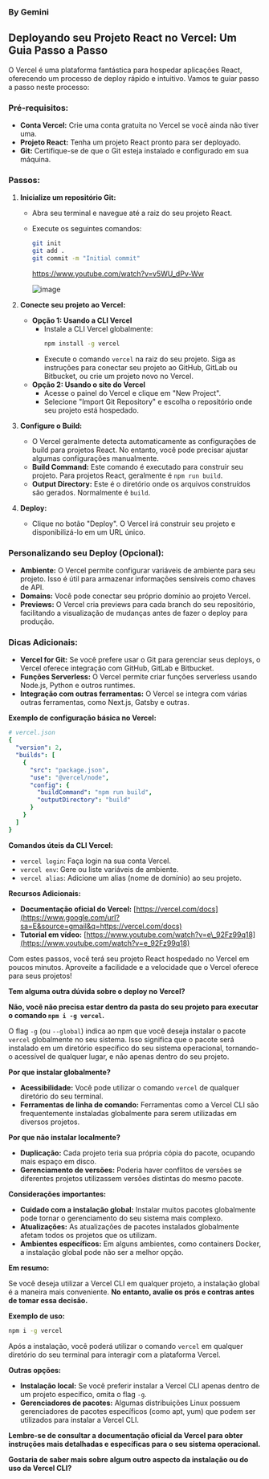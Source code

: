 ### By Gemini


## Deployando seu Projeto React no Vercel: Um Guia Passo a Passo

O Vercel é uma plataforma fantástica para hospedar aplicações React, oferecendo um processo de deploy rápido e intuitivo. Vamos te guiar passo a passo neste processo:

### Pré-requisitos:

  * **Conta Vercel:** Crie uma conta gratuita no Vercel se você ainda não tiver uma.
  * **Projeto React:** Tenha um projeto React pronto para ser deployado.
  * **Git:** Certifique-se de que o Git esteja instalado e configurado em sua máquina.

### Passos:

1.  **Inicialize um repositório Git:**

      * Abra seu terminal e navegue até a raiz do seu projeto React.
      * Execute os seguintes comandos:
        ```bash
        git init
        git add .
        git commit -m "Initial commit"
        ```
  
        https://www.youtube.com/watch?v=v5WU_dPv-Ww
        
        ![image](https://github.com/user-attachments/assets/62fbf9da-0f7f-4a82-aaeb-759f2da5af6d)


2.  **Conecte seu projeto ao Vercel:**

      * **Opção 1: Usando a CLI Vercel**
          * Instale a CLI Vercel globalmente:
            ```bash
            npm install -g vercel
            ```
          * Execute o comando `vercel` na raiz do seu projeto. Siga as instruções para conectar seu projeto ao GitHub, GitLab ou Bitbucket, ou crie um projeto novo no Vercel.
      * **Opção 2: Usando o site do Vercel**
          * Acesse o painel do Vercel e clique em "New Project".
          * Selecione "Import Git Repository" e escolha o repositório onde seu projeto está hospedado.

3.  **Configure o Build:**

      * O Vercel geralmente detecta automaticamente as configurações de build para projetos React. No entanto, você pode precisar ajustar algumas configurações manualmente.
      * **Build Command:** Este comando é executado para construir seu projeto. Para projetos React, geralmente é `npm run build`.
      * **Output Directory:** Este é o diretório onde os arquivos construídos são gerados. Normalmente é `build`.

4.  **Deploy:**

      * Clique no botão "Deploy". O Vercel irá construir seu projeto e disponibilizá-lo em um URL único.

### Personalizando seu Deploy (Opcional):

  * **Ambiente:** O Vercel permite configurar variáveis de ambiente para seu projeto. Isso é útil para armazenar informações sensíveis como chaves de API.
  * **Domains:** Você pode conectar seu próprio domínio ao projeto Vercel.
  * **Previews:** O Vercel cria previews para cada branch do seu repositório, facilitando a visualização de mudanças antes de fazer o deploy para produção.

### Dicas Adicionais:

  * **Vercel for Git:** Se você prefere usar o Git para gerenciar seus deploys, o Vercel oferece integração com GitHub, GitLab e Bitbucket.
  * **Funções Serverless:** O Vercel permite criar funções serverless usando Node.js, Python e outros runtimes.
  * **Integração com outras ferramentas:** O Vercel se integra com várias outras ferramentas, como Next.js, Gatsby e outras.

**Exemplo de configuração básica no Vercel:**

```yaml
# vercel.json
{
  "version": 2,
  "builds": [
    {
      "src": "package.json",
      "use": "@vercel/node",
      "config": {
        "buildCommand": "npm run build",
        "outputDirectory": "build"
      }
    }
  ]
}
```

**Comandos úteis da CLI Vercel:**

  * `vercel login`: Faça login na sua conta Vercel.
  * `vercel env`: Gere ou liste variáveis de ambiente.
  * `vercel alias`: Adicione um alias (nome de domínio) ao seu projeto.

**Recursos Adicionais:**

  * **Documentação oficial do Vercel:** [https://vercel.com/docs](https://www.google.com/url?sa=E&source=gmail&q=https://vercel.com/docs)
  * **Tutorial em vídeo:** [https://www.youtube.com/watch?v=e\_92Fz99q18](https://www.youtube.com/watch?v=e_92Fz99q18)

Com estes passos, você terá seu projeto React hospedado no Vercel em poucos minutos. Aproveite a facilidade e a velocidade que o Vercel oferece para seus projetos\!

**Tem alguma outra dúvida sobre o deploy no Vercel?**

**Não, você não precisa estar dentro da pasta do seu projeto para executar o comando `npm i -g vercel`.**

O flag `-g` (ou `--global`) indica ao npm que você deseja instalar o pacote `vercel` globalmente no seu sistema. Isso significa que o pacote será instalado em um diretório específico do seu sistema operacional, tornando-o acessível de qualquer lugar, e não apenas dentro do seu projeto.

**Por que instalar globalmente?**

* **Acessibilidade:** Você pode utilizar o comando `vercel` de qualquer diretório do seu terminal.
* **Ferramentas de linha de comando:** Ferramentas como a Vercel CLI são frequentemente instaladas globalmente para serem utilizadas em diversos projetos.

**Por que não instalar localmente?**

* **Duplicação:** Cada projeto teria sua própria cópia do pacote, ocupando mais espaço em disco.
* **Gerenciamento de versões:** Poderia haver conflitos de versões se diferentes projetos utilizassem versões distintas do mesmo pacote.

**Considerações importantes:**

* **Cuidado com a instalação global:** Instalar muitos pacotes globalmente pode tornar o gerenciamento do seu sistema mais complexo.
* **Atualizações:** As atualizações de pacotes instalados globalmente afetam todos os projetos que os utilizam.
* **Ambientes específicos:** Em alguns ambientes, como containers Docker, a instalação global pode não ser a melhor opção.

**Em resumo:**

Se você deseja utilizar a Vercel CLI em qualquer projeto, a instalação global é a maneira mais conveniente. **No entanto, avalie os prós e contras antes de tomar essa decisão.**

**Exemplo de uso:**

```bash
npm i -g vercel
```

Após a instalação, você poderá utilizar o comando `vercel` em qualquer diretório do seu terminal para interagir com a plataforma Vercel.

**Outras opções:**

* **Instalação local:** Se você preferir instalar a Vercel CLI apenas dentro de um projeto específico, omita o flag `-g`.
* **Gerenciadores de pacotes:** Algumas distribuições Linux possuem gerenciadores de pacotes específicos (como apt, yum) que podem ser utilizados para instalar a Vercel CLI.

**Lembre-se de consultar a documentação oficial da Vercel para obter instruções mais detalhadas e específicas para o seu sistema operacional.**

**Gostaria de saber mais sobre algum outro aspecto da instalação ou do uso da Vercel CLI?**

